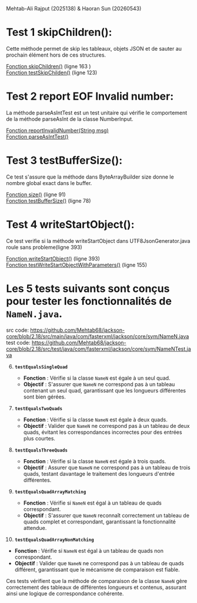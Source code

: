 Mehtab-Ali Rajput (2025138) & Haoran Sun (20260543)

# Test 1 skipChildren():

Cette méthode permet de skip les tableaux, objets JSON et de sauter au prochain élément hors de ces structures.

[Fonction skipChildren()](src/main/java/com/fasterxml/jackson/core/util/JsonParserSequence.java) (ligne 163 ) <br>
[Fonction testSkipChilden()](src\test\java\com\fasterxml\jackson\core\read\ParserSequenceTest.java) (ligne 123)

# Test 2 report EOF Invalid number:

La méthode parseAsIntTest est un test unitaire qui vérifie le comportement de la méthode parseAsInt de la classe NumberInput.

[Fonction reportInvalidNumber(String msg)](src\main\java\com\fasterxml\jackson\core\base\ParserMinimalBase.java) <br>
[Fonction parseAsIntTest()](src\test\java\com\fasterxml\jackson\core\io\TestParseNumberInput.java)

# Test 3 testBufferSize():

Ce test s'assure que la méthode dans ByteArrayBuilder size donne le nombre global exact dans le buffer.

[Fonction size()](src\main\java\com\fasterxml\jackson\core\util\ByteArrayBuilder.java) (ligne 91) <br>
[Fonction testBufferSize()](src\test\java\com\fasterxml\jackson\core\util\ByteArrayBuilderTest.java) (ligne 78)

# Test 4 writeStartObject():

Ce test verifie si la méthode writeStartObject dans UTF8JsonGenerator.java roule sans probleme(ligne 393)

[Fonction writeStartObject()](src\main\java\com\fasterxml\jackson\core\json\UTF8JsonGenerator.java) (ligne 393) <br>
[Fonction testWriteStartObjectWithParameters()](src\test\java\com\fasterxml\jackson\core\write\UTF8GeneratorTest.java) (ligne 155)

# Les 5 tests suivants sont conçus pour tester les fonctionnalités de `NameN.java`.

src  code: https://github.com/Mehtab68/jackson-core/blob/2.18/src/main/java/com/fasterxml/jackson/core/sym/NameN.java
test code: https://github.com/Mehtab68/jackson-core/blob/2.18/src/test/java/com/fasterxml/jackson/core/sym/NameNTest.java

6. **`testEqualsSingleQuad`**
   - **Fonction** : Vérifie si la classe `NameN` est égale à un seul quad.
   - **Objectif** : S'assurer que `NameN` ne correspond pas à un tableau contenant un seul quad, garantissant que les longueurs différentes sont bien gérées.

7. **`testEqualsTwoQuads`**
   - **Fonction** : Vérifie si la classe `NameN` est égale à deux quads.
   - **Objectif** : Valider que `NameN` ne correspond pas à un tableau de deux quads, évitant les correspondances incorrectes pour des entrées plus courtes.

8. **`testEqualsThreeQuads`**
   - **Fonction** : Vérifie si la classe `NameN` est égale à trois quads.
   - **Objectif** : Assurer que `NameN` ne correspond pas à un tableau de trois quads, testant davantage le traitement des longueurs d'entrée différentes.

9. **`testEqualsQuadArrayMatching`**
   - **Fonction** : Vérifie si `NameN` est égal à un tableau de quads correspondant.
   - **Objectif** : S'assurer que `NameN` reconnaît correctement un tableau de quads complet et correspondant, garantissant la fonctionnalité attendue.

10. **`testEqualsQuadArrayNonMatching`**
   - **Fonction** : Vérifie si `NameN` est égal à un tableau de quads non correspondant.
   - **Objectif** : Valider que `NameN` ne correspond pas à un tableau de quads différent, garantissant que le mécanisme de comparaison est fiable.

Ces tests vérifient que la méthode de comparaison de la classe `NameN` gère correctement des tableaux de différentes longueurs et contenus, assurant ainsi une logique de correspondance cohérente.
